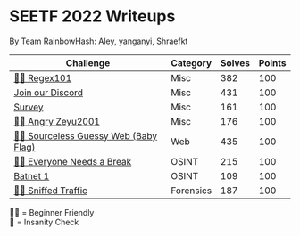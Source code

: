# SEETF 2022 Writeups
By Team RainbowHash\: Aley, yanganyi, Shraefkt

| **Challenge**                                                                                                                                                                                                                              | **Category** | **Solves** | **Points** |
|--------------------------------------------------------------------------------------------------------------------------------------------------------------------------------------------------------------------------------------------|--------------|------------|------------|
| [🧑‍🎓 Regex101](https://github.com/Team-Rainbow-Hash/seetf-2022-writeups/blob/main/misc/🧑%E2%80%8D🎓%20Regex101/regex101.md)                                                                                                                  | Misc         | 382        | 100        |
| [Join our Discord](https://github.com/Team-Rainbow-Hash/seetf-2022-writeups/blob/main/misc/Join%20our%20Discord/joinourdiscord.md)                                                                                                         | Misc         | 431        | 100        |
| [Survey](https://github.com/Team-Rainbow-Hash/seetf-2022-writeups/blob/main/misc/Survey/survey.md)                                                                                                                                         | Misc         | 161        | 100        |
| [🧑‍🎓 Angry Zeyu2001](https://github.com/Team-Rainbow-Hash/seetf-2022-writeups/blob/main/misc/🧑%E2%80%8D🎓%20Angry%20Zeyu2001/🧑%E2%80%8D🎓%20Angry%20Zeyu2001.md)                                                                              | Misc         | 176        | 100        |
| [🧑‍🎓 Sourceless Guessy Web (Baby Flag)](https://github.com/Team-Rainbow-Hash/seetf-2022-writeups/blob/main/web/🧑%E2%80%8D🎓%20Sourceless%20Guessy%20Web%20(Baby%20Flag)/🧑%E2%80%8D🎓%20Sourceless%20Guessy%20Web%20(Baby%20Flag).md)          | Web          | 435        | 100        |
| [🧑‍🎓 Everyone Needs a Break](https://github.com/Team-Rainbow-Hash/seetf-2022-writeups/blob/main/osint/%F0%9F%A7%91%E2%80%8D%F0%9F%8E%93%20Everyone%20Needs%20a%20Break/%F0%9F%A7%91%E2%80%8D%F0%9F%8E%93%20Everyone%20Needs%20a%20Break.md) | OSINT        | 215        | 100        |
| [Batnet 1](https://github.com/Team-Rainbow-Hash/seetf-2022-writeups/blob/main/osint/Batnet%201/Batnet%201.md)                                                                                                                              | OSINT        | 109        | 100        |
| [🧑‍🎓 Sniffed Traffic](https://github.com/Team-Rainbow-Hash/seetf-2022-writeups/blob/main/forensics/%F0%9F%A7%91%E2%80%8D%F0%9F%8E%93%20Sniffed%20Traffic/%F0%9F%A7%91%E2%80%8D%F0%9F%8E%93%20Sniffed%20Traffic.md)                          | Forensics    | 187        | 100        |

🧑‍🎓 = Beginner Friendly  
🤪 = Insanity Check